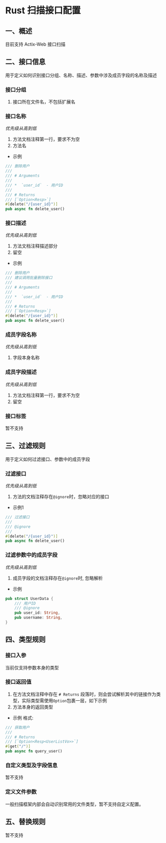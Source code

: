 # Rust 扫描接口配置

## 一、概述
目前支持 Actix-Web 接口扫描

## 二、接口信息

用于定义如何识别接口分组、名称、描述、参数中涉及成员字段的名称及描述

### 接口分组

1. 接口所在文件名，不包括扩展名

### 接口名称

_优先级从高到低_

1. 方法文档注释第一行，要求不为空
2. 方法名

- 示例

```rust
/// 删除用户
///
/// # Arguments
///
/// *  `user_id`  - 用户ID
///
/// # Returns
/// [`Option<Resp>`]
#[delete("/{user_id}")]
pub async fn delete_user()
```

### 接口描述

_优先级从高到低_

1. 方法文档注释描述部分
2. 留空

- 示例

```rust
/// 删除用户
/// 建议调用批量删除接口
///
/// # Arguments
///
/// *  `user_id`  - 用户ID
///
/// # Returns
/// [`Option<Resp>`]
#[delete("/{user_id}")]
pub async fn delete_user()
```

### 成员字段名称

_优先级从高到低_

1. 字段本身名称

### 成员字段描述

_优先级从高到低_

1. 方法文档注释第一行，要求不为空
2. 留空

### 接口标签

暂不支持

## 三、过滤规则

用于定义如何过滤接口、参数中的成员字段

### 过滤接口

_优先级从高到低_

1. 方法的文档注释存在`@ignore`时，忽略对应的接口

- 示例1

```rust
/// 过滤接口
///
/// @ignore
/// 
#[delete("/{user_id}")]
pub async fn delete_user()
```

### 过滤参数中的成员字段

_优先级从高到低_

1. 成员字段的文档注释存在`@ignore`时, 忽略解析

- 示例

```rust
pub struct UserData {
    /// 用户ID
    /// @ignore
    pub user_id: String,
    pub username: String,
}
```

## 四、类型规则

### 接口入参

当前仅支持参数本身的类型

### 接口返回值

1. 在方法文档注释中存在 `# Returns` 段落时，则会尝试解析其中的链接作为类型，实际类型需使用`Option`包裹一层，如下示例
2. 方法本身的返回类型

- 示例 格式:

```rust
/// 获取用户
///
/// # Returns
/// [`Option<Resp<UserListVo>>`]
#[get("/")]
pub async fn query_user()
```

### 自定义类型及字段信息

暂不支持

### 定义文件参数

一般扫描框架内部会自动识别常用的文件类型，暂不支持自定义配置。

## 五、替换规则

暂不支持